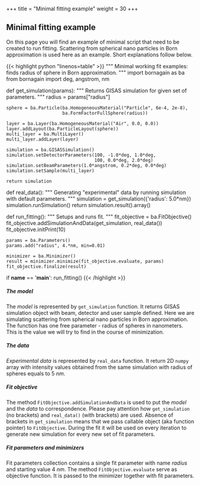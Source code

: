 +++
title = "Minimal fitting example"
weight = 30
+++

## Minimal fitting example

On this page you will find an example of minimal script that need to be created to run fitting. 
Scattering from spherical nano particles in Born approximation is used here as an example.
Short explanations follow below.

{{< highlight python "linenos=table" >}}
"""
Minimal working fit examples: finds radius of sphere in Born approximation.
"""
import bornagain as ba
from bornagain import deg, angstrom, nm


def get_simulation(params):
    """
    Returns GISAS simulation for given set of parameters.
    """
    radius = params["radius"]

    sphere = ba.Particle(ba.HomogeneousMaterial("Particle", 6e-4, 2e-8),
                         ba.FormFactorFullSphere(radius))

    layer = ba.Layer(ba.HomogeneousMaterial("Air", 0.0, 0.0))
    layer.addLayout(ba.ParticleLayout(sphere))
    multi_layer = ba.MultiLayer()
    multi_layer.addLayer(layer)

    simulation = ba.GISASSimulation()
    simulation.setDetectorParameters(100, -1.0*deg, 1.0*deg,
                                     100, 0.0*deg, 2.0*deg)
    simulation.setBeamParameters(1.0*angstrom, 0.2*deg, 0.0*deg)
    simulation.setSample(multi_layer)

    return simulation


def real_data():
    """
    Generating "experimental" data by running simulation with default parameters.
    """
    simulation = get_simulation({'radius': 5.0*nm})
    simulation.runSimulation()
    return simulation.result().array()


def run_fitting():
    """
    Setups and runs fit.
    """
    fit_objective = ba.FitObjective()
    fit_objective.addSimulationAndData(get_simulation, real_data())
    fit_objective.initPrint(10)

    params = ba.Parameters()
    params.add("radius", 4.*nm, min=0.01)

    minimizer = ba.Minimizer()
    result = minimizer.minimize(fit_objective.evaluate, params)
    fit_objective.finalize(result)


if __name__ == '__main__':
    run_fitting()
{{< /highlight >}}

##### The model

The *model* is represented by `get_simulation` function. It returns GISAS simulation object with beam, detector and user sample defined.
Here we are simulating scattering from spherical nano particles in Born approximation. The function has one free parameter - radius of spheres in nanometers.
This is the value we will try to find in the course of minimization.

##### The data

*Experimental data* is represented by `real_data` function. It return 2D `numpy` array with intensity values obtained
from the same simulation with radius of spheres equals to $5~nm$.

##### Fit objective

The method `FitObjective.addSimulationAndData` is used to put the *model* and the *data* to correspondence.
Please pay attention how `get_simulation` (no brackets) and `real_data()` (with brackets) are used.
Absence of brackets in `get_simulation` means that we pass callable object (aka function pointer) to `FitObjective`.
During the fit it will be used on every iteration to generate new simulation for every new set of fit parameters.

##### Fit parameters and minimizers

Fit parameters collection contains a single fit parameter with name *radius* and starting value $4~nm$.
The method `FitObjective.evaluate` serve as objective function. It is passed to the minimizer together with fit parameters.